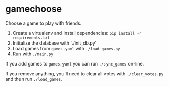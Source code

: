 gamechoose
==========

Choose a game to play with friends.

1. Create a virtualenv and install dependencies: `pip install -r requirements.txt`
2. Initialize the database with `./init_db.py'
3. Load games from `games.yaml` with `./load_games.py`
3. Run with `./main.py`

If you add games to `games.yaml` you can run `./sync_games` on-line.

If you remove anything, you'll need to clear all votes with `./clear_votes.py` and then run `./load_games`.
